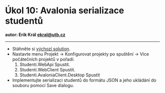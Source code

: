 # Úkol 10: Avalonia serializace studentů

**autor: Erik Král ekral@utb.cz**

---

- Stáhněte si [výchozí solution](https://download-directory.github.io/?url=https%3A%2F%2Fgithub.com%2Fekral%2FFAI%2Ftree%2Fmaster%2FAF%2Fcviceni%2F10_avalonia_serializace%2Fsrc).
- Nastavte menu Projekt -> Konfigurovat projekty po spuštění -> Více počátečních projektů v pořadí:
  1) Studenti.WebApi Spustit.
  2) Studenti.WebClient Spustit.
  3) Studenti.AvaloniaClient.Desktop Spustit
- Implementujte serializaci studentů do formátu JSON a jeho ukládání do souboru pomocí Save dialogu.